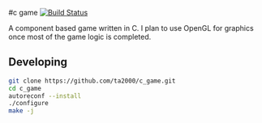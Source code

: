 #c game [![Build Status](https://drone.carpoolme.net/api/badges/ta2000/c_game/status.svg)](https://drone.carpoolme.net/ta2000/c_game)

A component based game written in C. I plan to use OpenGL for graphics once
most of the game logic is completed.

Developing
---

```bash
git clone https://github.com/ta2000/c_game.git
cd c_game
autoreconf --install
./configure
make -j
```
